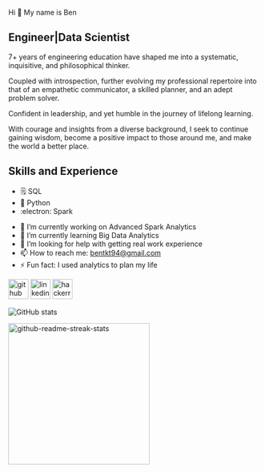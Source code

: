 Hi 👋 My name is Ben
## Engineer|Data Scientist
7+ years of engineering education have shaped me into a systematic, inquisitive, and philosophical thinker. 

Coupled with introspection, further evolving my professional repertoire into that of an empathetic communicator, a skilled planner, and an adept problem solver. 

Confident in leadership, and yet humble in the journey of lifelong learning. 

With courage and insights from a diverse background, I seek to continue gaining wisdom, become a positive impact to those around me, and make the world a better place.

## Skills and Experience
* 🗒️ SQL
* 🐍 Python
* :electron: Spark

- 🔭 I’m currently working on Advanced Spark Analytics 
- 🌱 I’m currently learning Big Data Analytics 
- 🤔 I’m looking for help with getting real work experience 
- 📫 How to reach me: bentkt94@gmail.com
- ⚡ Fun fact: I used analytics to plan my life 


[<img src='https://cdn.jsdelivr.net/npm/simple-icons@3.0.1/icons/github.svg' alt='github' height='40'>](https://github.com/sleazism)  [<img src='https://cdn.jsdelivr.net/npm/simple-icons@3.0.1/icons/linkedin.svg' alt='linkedin' height='40'>](https://www.linkedin.com/in/ben-tan-88940a182//)  [<img src='https://cdn.jsdelivr.net/npm/simple-icons@3.0.1/icons/hackerrank.svg' alt='hackerrank' height='40'>](https://www.hackerrank.com/profile/sleazism)  

![GitHub stats](https://github-readme-stats.vercel.app/api?username=ben-tkt&show_icons=true)  

<img width="282" src="https://denvercoder1-github-readme-stats.vercel.app/api/pin/?username=ben-tkt&repo=Exploratory-Data-Analysis&theme=react&bg_color=273849&title_color=F85D7F&icon_color=F8D866&hide_border=true&show_icons=false" alt="github-readme-streak-stats"> 

